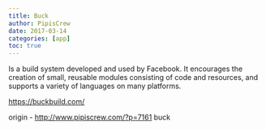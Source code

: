 ```yaml
---
title: Buck
author: PipisCrew
date: 2017-03-14
categories: [app]
toc: true
---
```


Is a build system developed and used by Facebook. It encourages the creation of small, reusable modules consisting of code and resources, and supports a variety of languages on many platforms.

https://buckbuild.com/

origin - http://www.pipiscrew.com/?p=7161 buck